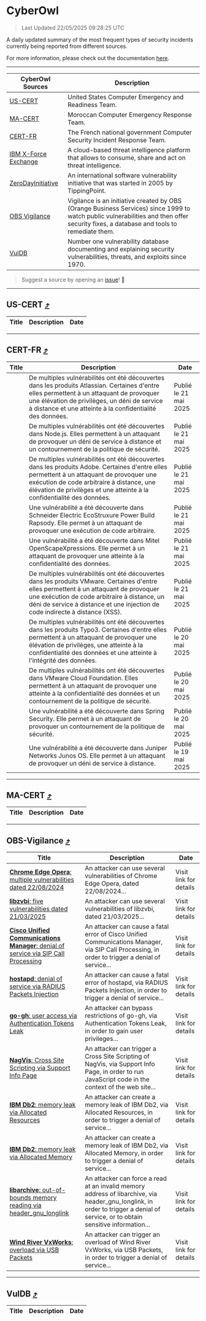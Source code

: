 
 <div id='top'></div>

# CyberOwl

 > Last Updated 22/05/2025 09:28:25 UTC
 
 A daily updated summary of the most frequent types of security incidents currently being reported from different sources.
 
 For more information, please check out the documentation [here](./docs/README.md).
 
 ---
 |CyberOwl Sources|Description|
 |---|---|
 |[US-CERT](#us-cert-arrow_heading_up)|United States Computer Emergency and Readiness Team.|
 |[MA-CERT](#ma-cert-arrow_heading_up)|Moroccan Computer Emergency Response Team.|
 |[CERT-FR](#cert-fr-arrow_heading_up)|The French national government Computer Security Incident Response Team.|
 |[IBM X-Force Exchange](#ibmcloud-arrow_heading_up)|A cloud-based threat intelligence platform that allows to consume, share and act on threat intelligence.|
 |[ZeroDayInitiative](#zerodayinitiative-arrow_heading_up)|An international software vulnerability initiative that was started in 2005 by TippingPoint.|
 |[OBS Vigilance](#obs-vigilance-arrow_heading_up)|Vigilance is an initiative created by OBS (Orange Business Services) since 1999 to watch public vulnerabilities and then offer security fixes, a database and tools to remediate them.|
 |[VulDB](#vuldb-arrow_heading_up)|Number one vulnerability database documenting and explaining security vulnerabilities, threats, and exploits since 1970.|
 
 > Suggest a source by opening an [issue](https://github.com/karimhabush/cyberowl/issues)! :raised_hands:
 ---

## US-CERT [:arrow_heading_up:](#cyberowl)

 |Title|Description|Date|
 |---|---|---|
 
 ---

## CERT-FR [:arrow_heading_up:](#cyberowl)

 |Title|Description|Date|
 |---|---|---|
 |[](https://www.cert.ssi.gouv.fr/avis/CERTFR-2025-AVI-0435/)|De multiples vulnérabilités ont été découvertes dans les produits Atlassian. Certaines d'entre elles permettent à un attaquant de provoquer une élévation de privilèges, un déni de service à distance et une atteinte à la confidentialité des données.|Publié le 21 mai 2025|
 |[](https://www.cert.ssi.gouv.fr/avis/CERTFR-2025-AVI-0434/)|De multiples vulnérabilités ont été découvertes dans Node.js. Elles permettent à un attaquant de provoquer un déni de service à distance et un contournement de la politique de sécurité.|Publié le 21 mai 2025|
 |[](https://www.cert.ssi.gouv.fr/avis/CERTFR-2025-AVI-0433/)|De multiples vulnérabilités ont été découvertes dans les produits Adobe. Certaines d'entre elles permettent à un attaquant de provoquer une exécution de code arbitraire à distance, une élévation de privilèges et une atteinte à la confidentialité des données.|Publié le 21 mai 2025|
 |[](https://www.cert.ssi.gouv.fr/avis/CERTFR-2025-AVI-0432/)|Une vulnérabilité a été découverte dans Schneider Electric EcoStruxure Power Build Rapsody. Elle permet à un attaquant de provoquer une exécution de code arbitraire.|Publié le 21 mai 2025|
 |[](https://www.cert.ssi.gouv.fr/avis/CERTFR-2025-AVI-0431/)|Une vulnérabilité a été découverte dans Mitel OpenScapeXpressions. Elle permet à un attaquant de provoquer une atteinte à la confidentialité des données.|Publié le 21 mai 2025|
 |[](https://www.cert.ssi.gouv.fr/avis/CERTFR-2025-AVI-0430/)|De multiples vulnérabilités ont été découvertes dans les produits VMware. Certaines d'entre elles permettent à un attaquant de provoquer une exécution de code arbitraire à distance, un déni de service à distance et une injection de code indirecte à distance (XSS).|Publié le 21 mai 2025|
 |[](https://www.cert.ssi.gouv.fr/avis/CERTFR-2025-AVI-0429/)|De multiples vulnérabilités ont été découvertes dans les produits Typo3. Certaines d'entre elles permettent à un attaquant de provoquer une élévation de privilèges, une atteinte à la confidentialité des données et une atteinte à l'intégrité des données.|Publié le 20 mai 2025|
 |[](https://www.cert.ssi.gouv.fr/avis/CERTFR-2025-AVI-0428/)|De multiples vulnérabilités ont été découvertes dans VMware Cloud Foundation. Elles permettent à un attaquant de provoquer une atteinte à la confidentialité des données et un contournement de la politique de sécurité.|Publié le 20 mai 2025|
 |[](https://www.cert.ssi.gouv.fr/avis/CERTFR-2025-AVI-0427/)|Une vulnérabilité a été découverte dans Spring Security. Elle permet à un attaquant de provoquer un contournement de la politique de sécurité.|Publié le 20 mai 2025|
 |[](https://www.cert.ssi.gouv.fr/avis/CERTFR-2025-AVI-0426/)|Une vulnérabilité a été découverte dans Juniper Networks Junos OS. Elle permet à un attaquant de provoquer un déni de service à distance.|Publié le 19 mai 2025|
 
 ---

## MA-CERT [:arrow_heading_up:](#cyberowl)

 |Title|Description|Date|
 |---|---|---|
 
 ---

## OBS-Vigilance [:arrow_heading_up:](#cyberowl)

 |Title|Description|Date|
 |---|---|---|
 |[<a href="https://vigilance.fr/vulnerability/Chrome-Edge-Opera-multiple-vulnerabilities-dated-22-08-2024-45000" class="noirorange"><b>Chrome  Edge  Opera</b>: multiple vulnerabilities dated 22/08/2024</a>](https://vigilance.fr/vulnerability/Chrome-Edge-Opera-multiple-vulnerabilities-dated-22-08-2024-45000)|An attacker can use several vulnerabilities of Chrome  Edge  Opera, dated 22/08/2024...|Visit link for details|
 |[<a href="https://vigilance.fr/vulnerability/libzvbi-five-vulnerabilities-dated-21-03-2025-46650" class="noirorange"><b>libzvbi</b>: five vulnerabilities dated 21/03/2025</a>](https://vigilance.fr/vulnerability/libzvbi-five-vulnerabilities-dated-21-03-2025-46650)|An attacker can use several vulnerabilities of libzvbi, dated 21/03/2025...|Visit link for details|
 |[<a href="https://vigilance.fr/vulnerability/Cisco-Unified-Communications-Manager-denial-of-service-via-SIP-Call-Processing-44993" class="noirorange"><b>Cisco Unified Communications Manager</b>: denial of service via SIP Call Processing</a>](https://vigilance.fr/vulnerability/Cisco-Unified-Communications-Manager-denial-of-service-via-SIP-Call-Processing-44993)|An attacker can cause a fatal error of Cisco Unified Communications Manager, via SIP Call Processing, in order to trigger a denial of service...|Visit link for details|
 |[<a href="https://vigilance.fr/vulnerability/hostapd-denial-of-service-via-RADIUS-Packets-Injection-46649" class="noirorange"><b>hostapd</b>: denial of service via RADIUS Packets Injection</a>](https://vigilance.fr/vulnerability/hostapd-denial-of-service-via-RADIUS-Packets-Injection-46649)|An attacker can cause a fatal error of hostapd, via RADIUS Packets Injection, in order to trigger a denial of service...|Visit link for details|
 |[<a href="https://vigilance.fr/vulnerability/go-gh-user-access-via-Authentication-Tokens-Leak-46648" class="noirorange"><b>go-gh</b>: user access via Authentication Tokens Leak</a>](https://vigilance.fr/vulnerability/go-gh-user-access-via-Authentication-Tokens-Leak-46648)|An attacker can bypass restrictions of go-gh, via Authentication Tokens Leak, in order to gain user privileges...|Visit link for details|
 |[<a href="https://vigilance.fr/vulnerability/NagVis-Cross-Site-Scripting-via-Support-Info-Page-46647" class="noirorange"><b>NagVis</b>: Cross Site Scripting via Support Info Page</a>](https://vigilance.fr/vulnerability/NagVis-Cross-Site-Scripting-via-Support-Info-Page-46647)|An attacker can trigger a Cross Site Scripting of NagVis, via Support Info Page, in order to run JavaScript code in the context of the web site...|Visit link for details|
 |[<a href="https://vigilance.fr/vulnerability/IBM-Db2-memory-leak-via-Allocated-Resources-47039" class="noirorange"><b>IBM Db2</b>: memory leak via Allocated Resources</a>](https://vigilance.fr/vulnerability/IBM-Db2-memory-leak-via-Allocated-Resources-47039)|An attacker can create a memory leak of IBM Db2, via Allocated Resources, in order to trigger a denial of service...|Visit link for details|
 |[<a href="https://vigilance.fr/vulnerability/IBM-Db2-memory-leak-via-Allocated-Memory-47036" class="noirorange"><b>IBM Db2</b>: memory leak via Allocated Memory</a>](https://vigilance.fr/vulnerability/IBM-Db2-memory-leak-via-Allocated-Memory-47036)|An attacker can create a memory leak of IBM Db2, via Allocated Memory, in order to trigger a denial of service...|Visit link for details|
 |[<a href="https://vigilance.fr/vulnerability/libarchive-out-of-bounds-memory-reading-via-header-gnu-longlink-46642" class="noirorange"><b>libarchive</b>: out-of-bounds memory reading via header_gnu_longlink</a>](https://vigilance.fr/vulnerability/libarchive-out-of-bounds-memory-reading-via-header-gnu-longlink-46642)|An attacker can force a read at an invalid memory address of libarchive, via header_gnu_longlink, in order to trigger a denial of service, or to obtain sensitive information...|Visit link for details|
 |[<a href="https://vigilance.fr/vulnerability/Wind-River-VxWorks-overload-via-USB-Packets-46641" class="noirorange"><b>Wind River VxWorks</b>: overload via USB Packets</a>](https://vigilance.fr/vulnerability/Wind-River-VxWorks-overload-via-USB-Packets-46641)|An attacker can trigger an overload of Wind River VxWorks, via USB Packets, in order to trigger a denial of service...|Visit link for details|
 
 ---

## VulDB [:arrow_heading_up:](#cyberowl)

 |Title|Description|Date|
 |---|---|---|
 